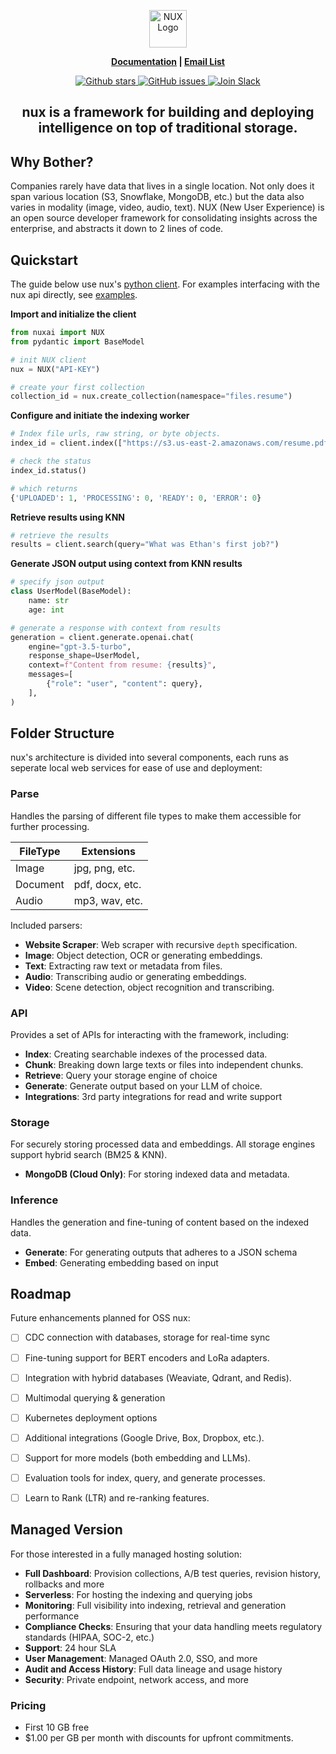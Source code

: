 <p align="center">
  <img height="60" src="https://nux.ai/static/img/brand/nux_logo_dark.png" alt="NUX Logo">
</p>
<p align="center">
<strong><a href="https://docs.nux.ai/">Documentation</a> | <a href="https://www.nux.ai/newsletter-signup/">Email List</a>
</strong>
</p>

<p align="center">
    <a href="https://github.com/nux-ai/server/stargazers">
        <img src="https://img.shields.io/github/stars/nux-ai/server.svg?style=flat&color=yellow" alt="Github stars"/>
    </a>
    <a href="https://github.com/nux-ai/server/issues">
        <img src="https://img.shields.io/github/issues/nux-ai/server.svg?style=flat&color=success" alt="GitHub issues"/>
    </a>
    <a href="https://join.slack.com/t/nuxai/shared_invite/zt-2efp37o7q-FDyH3LFPkeOsc9Vi_Q6ZEA">
        <img src="https://img.shields.io/badge/slack-join-green.svg?logo=slack" alt="Join Slack"/>
    </a>
</p>

<h2 align="center">
    <b>nux is a framework for building and deploying intelligence on top of traditional storage.</b>
</h2>

<!-- ![nux Logo](https://nux.com/static/img/logo-dark.png) -->

## Why Bother?

Companies rarely have data that lives in a single location. Not only does it span various location (S3, Snowflake, MongoDB, etc.) but the data also varies in modality (image, video, audio, text).
NUX (New User Experience) is an open source developer framework for consolidating insights across the enterprise, and abstracts it down to 2 lines of code. 

## Quickstart

The guide below use nux's [python client](https://github.com/nux-ai/nux-python). For examples interfacing with the nux api directly, see [examples](/examples).

**Import and initialize the client**

```python
from nuxai import NUX
from pydantic import BaseModel

# init NUX client
nux = NUX("API-KEY")

# create your first collection
collection_id = nux.create_collection(namespace="files.resume")
```

**Configure and initiate the indexing worker**

```python
# Index file urls, raw string, or byte objects. 
index_id = client.index(["https://s3.us-east-2.amazonaws.com/resume.pdf"])

# check the status
index_id.status()

# which returns
{'UPLOADED': 1, 'PROCESSING': 0, 'READY': 0, 'ERROR': 0}
```

**Retrieve results using KNN**

```python
# retrieve the results
results = client.search(query="What was Ethan's first job?")
```

**Generate JSON output using context from KNN results**
```python
# specify json output
class UserModel(BaseModel):
    name: str
    age: int

# generate a response with context from results
generation = client.generate.openai.chat(
    engine="gpt-3.5-turbo",
    response_shape=UserModel,
    context=f"Content from resume: {results}",
    messages=[
        {"role": "user", "content": query},
    ],
)
```

## Folder Structure

nux's architecture is divided into several components, each runs as seperate local web services for ease of use and deployment:

### Parse

Handles the parsing of different file types to make them accessible for further processing.

| FileType | Extensions      |
|----------|-----------------|
| Image    | jpg, png, etc.  |
| Document | pdf, docx, etc. |
| Audio    | mp3, wav, etc.  |

Included parsers:

- **Website Scraper**: Web scraper with recursive `depth` specification.
- **Image**: Object detection, OCR or generating embeddings.
- **Text**: Extracting raw text or metadata from files.
- **Audio**: Transcribing audio or generating embeddings.
- **Video**: Scene detection, object recognition and transcribing.

### API

Provides a set of APIs for interacting with the framework, including:

- **Index**: Creating searchable indexes of the processed data.
- **Chunk**: Breaking down large texts or files into independent chunks.
- **Retrieve**: Query your storage engine of choice
- **Generate**: Generate output based on your LLM of choice.
- **Integrations**: 3rd party integrations for read and write support

### Storage

For securely storing processed data and embeddings. All storage engines support hybrid search (BM25 & KNN).

- **MongoDB (Cloud Only)**: For storing indexed data and metadata.

### Inference

Handles the generation and fine-tuning of content based on the indexed data.

- **Generate**: For generating outputs that adheres to a JSON schema
- **Embed**: Generating embedding based on input


## Roadmap

Future enhancements planned for OSS nux:

- [ ] CDC connection with databases, storage for real-time sync
- [ ] Fine-tuning support for BERT encoders and LoRa adapters.
- [ ] Integration with hybrid databases (Weaviate, Qdrant, and Redis).
- [ ] Multimodal querying & generation
- [ ] Kubernetes deployment options
- [ ] Additional integrations (Google Drive, Box, Dropbox, etc.).
- [ ] Support for more models (both embedding and LLMs).
- [ ] Evaluation tools for index, query, and generate processes.
- [ ] Learn to Rank (LTR) and re-ranking features.


## Managed Version

For those interested in a fully managed hosting solution:

- **Full Dashboard**: Provision collections, A/B test queries, revision history, rollbacks and more
- **Serverless**: For hosting the indexing and querying jobs
- **Monitoring**: Full visibility into indexing, retrieval and generation performance
- **Compliance Checks**: Ensuring that your data handling meets regulatory standards (HIPAA, SOC-2, etc.)
- **Support**: 24 hour SLA 
- **User Management**: Managed OAuth 2.0, SSO, and more
- **Audit and Access History**: Full data lineage and usage history
- **Security**: Private endpoint, network access, and more

### Pricing

- First 10 GB free
- $1.00 per GB per month with discounts for upfront commitments.
